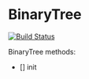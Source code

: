 # BinaryTree

[![Build Status](https://travis-ci.org/rtv22/insertion_sort.svg?branch=master)](https://travis-ci.org/rtv22/insertion_sort)

BinaryTree methods:
- [] init


